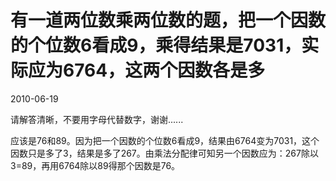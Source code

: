 # 有一道两位数乘两位数的题，把一个因数的个位数6看成9，乘得结果是7031，实际应为6764，这两个因数各是多
2010-06-19


请解答清晰，不要用字母代替数字，谢谢......


应该是76和89。因为把一个因数的个位数6看成9，结果由6764变为7031，这个因数只是多了3，结果是多了267。由乘法分配律可知另一个因数应为：267除以3=89，再用6764除以89得那个因数是76。

